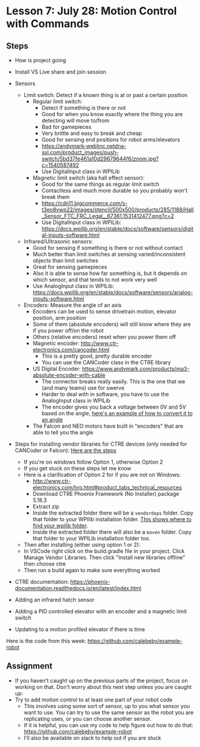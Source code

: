 # Lesson 7: July 28: Motion Control with Commands

## Steps
- How is project going
- Install VS Live share and join session

- Sensors
  - Limit switch: Detect if a known thing is at or past a certain position
    - Regular limit switch:
      - Detect if something is there or not
      - Good for when you know exactly where the thing you are detecting will move to/from
      - Bad for gamepieces
      - Very brittle and easy to break and cheap
      - Good for sensing end positions for robot arms/elevators
      - https://andymark-weblinc.netdna-ssl.com/product_images/push-switch/5bd37fe461a10d29679644f6/zoom.jpg?c=1540587492
      - Use DigitalInput class in WPILib
    - Magnetic limit switch (aka hall effect sensor):
      - Good for the same things as regular limit switch
      - Contactless and much more durable so you probably won't break them
      - https://cdn11.bigcommerce.com/s-t3eo8vwp22/images/stencil/500x500/products/285/1188/Hall_Sensor_FTC_FRC_Legal__67361.1531412477.png?c=2
      - Use DigitalInput class in WPILib: https://docs.wpilib.org/en/stable/docs/software/sensors/digital-inputs-software.html
  - Infrared/Ultrasonic sensors:
    - Good for sensing if something is there or not without contact
    - Much better than limit switches at sensing varied/inconsistent objects than limit switches
    - Great for sensing gamepieces
    - Also it is able to sense how far something is, but it depends on which sensor, and that tends to not work very well
    - Use AnalogInput class in WPILib: https://docs.wpilib.org/en/stable/docs/software/sensors/analog-inputs-software.html
  - Encoders: Measure the angle of an axis
    - Encoders can be used to sense drivetrain motion, elevator position, arm position
    - Some of them (absolute encoders) will still know where they are if you power off/on the robot
    - Others (relative encoders) reset when you power them off
    - Magnetic encoder: http://www.ctr-electronics.com/cancoder.html
      - This is a pretty good, pretty durable encoder
      - You can use the CANCoder class in the CTRE library
    - US Digital Encoder: https://www.andymark.com/products/ma3-absolute-encoder-with-cable
      - The connector breaks really easily. This is the one that we (and many teams) use for swerve
      - Harder to deal with in software, you have to use the AnalogInput class in WPILib
      - The encoder gives you back a voltage between 0V and 5V based on the angle, [here's an example of how to convert it to an angle](https://github.com/FRCTeam2910/Common/blob/master/robot/src/main/java/org/frcteam2910/common/robot/drivers/Mk2SwerveModuleBuilder.java#L91)
    - The Falcon and NEO motors have built in "encoders" that are able to tell you the angle

- Steps for installing vendor libraries for CTRE devices (only needed for CANCoder or Falcon): [Here are the steps](https://phoenix-documentation.readthedocs.io/en/latest/ch05_PrepWorkstation.html#what-to-download-and-why)
  - If you're on windows follow Option 1, otherwise Option 2
  - If you get stuck on these steps let me know
  - Here is a clarification of Option 2 for if you are not on Windows:
    - http://www.ctr-electronics.com/hro.html#product_tabs_technical_resources
    - Download CTRE Phoenix Framework (No Installer) package 5.18.3
    - Extract zip
    - Inside the extracted folder there will be a `vendordeps` folder. Copy that folder to your WPIlib installation folder. [This shows where to find your wpilib folder](https://docs.wpilib.org/en/latest/docs/software/wpilib-overview/3rd-party-libraries.html#the-mechanism-c-java).
    - Inside the extracted folder there will also be a `maven` folder. Copy that folder to your WPILib installation folder too.
  - Then after installing (either using option 1 or 2):
  - In VSCode right click on the build.gradle file in your project. Click Manage Vendor Libraries. Then click "Install new libraries offline" then choose ctre
  - Then run a build again to make sure everything worked
- CTRE documentation: https://phoenix-documentation.readthedocs.io/en/latest/index.html

- Adding an infrared hatch sensor
- Adding a PID controlled elevator with an encoder and a magnetic limit switch
- Updating to a motion profiled elevator if there is time

Here is the code from this week: https://github.com/calebeby/example-robot

## Assignment
- If you haven't caught up on the previous parts of the project, focus on working on that. Don't worry about this next step unless you are caught up:
- Try to add motion control to at least one part of your robot code
  - This involves using some sort of sensor, up to you what sensor you want to use. You can try to use the same sensor as the robot you are replicating uses, or you can choose another sensor.
  - If it is helpful, you can use my code to help figure out how to do that: https://github.com/calebeby/example-robot
  - I'll also be available on slack to help out if you are stuck

